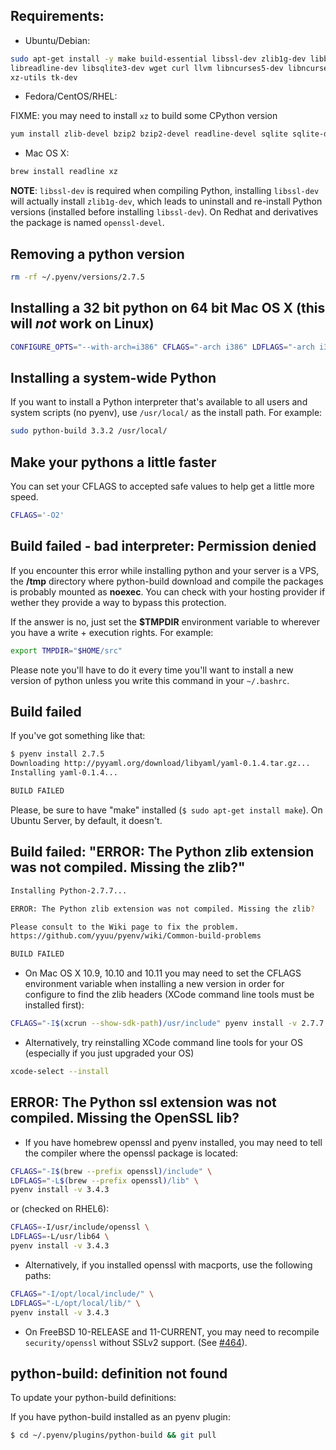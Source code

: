 ## Requirements:

* Ubuntu/Debian: 

```sh
sudo apt-get install -y make build-essential libssl-dev zlib1g-dev libbz2-dev \
libreadline-dev libsqlite3-dev wget curl llvm libncurses5-dev libncursesw5-dev \
xz-utils tk-dev
```

* Fedora/CentOS/RHEL:

FIXME: you may need to install `xz` to build some CPython version

```sh
yum install zlib-devel bzip2 bzip2-devel readline-devel sqlite sqlite-devel openssl-devel
```

* Mac OS X:

```sh
brew install readline xz
```

**NOTE**: `libssl-dev` is required when compiling Python, installing `libssl-dev` will actually install `zlib1g-dev`, which leads to uninstall and re-install Python versions (installed before installing `libssl-dev`). On Redhat and derivatives the package is named `openssl-devel`.

## Removing a python version

```sh
rm -rf ~/.pyenv/versions/2.7.5
```

## Installing a 32 bit python on 64 bit Mac OS X (this will *not* work on Linux)

```sh
CONFIGURE_OPTS="--with-arch=i386" CFLAGS="-arch i386" LDFLAGS="-arch i386" python-build options
```

## Installing a system-wide Python
If you want to install a Python interpreter that's available to all users and system scripts (no pyenv), use `/usr/local/` as the install path. For example:

```sh
sudo python-build 3.3.2 /usr/local/
```

## Make your pythons a little faster
You can set your CFLAGS to accepted safe values to help get a little more speed.

```sh
CFLAGS='-O2'
```

## Build failed - bad interpreter: Permission denied

If you encounter this error while installing python and your server is a VPS, the **/tmp** directory where python-build download and compile the packages is probably mounted as **noexec**. You can check with your hosting provider if wether they provide a way to bypass this protection.

If the answer is no, just set the **$TMPDIR** environment variable to wherever you have a write + execution rights. For example:

```sh
export TMPDIR="$HOME/src"
```

Please note you'll have to do it every time you'll want to install a new version of python unless you write this command in your `~/.bashrc`.

## Build failed

If you've got something like that:

```sh
$ pyenv install 2.7.5
Downloading http://pyyaml.org/download/libyaml/yaml-0.1.4.tar.gz...
Installing yaml-0.1.4...

BUILD FAILED
```

Please, be sure to have "make" installed (```$ sudo apt-get install make```). On Ubuntu Server, by default, it doesn't.

## Build failed: "ERROR: The Python zlib extension was not compiled. Missing the zlib?"

```sh
Installing Python-2.7.7...

ERROR: The Python zlib extension was not compiled. Missing the zlib?

Please consult to the Wiki page to fix the problem.
https://github.com/yyuu/pyenv/wiki/Common-build-problems

BUILD FAILED
```

* On Mac OS X 10.9, 10.10 and 10.11 you may need to set the CFLAGS environment variable when installing a new version in order for configure to find the zlib headers (XCode command line tools must be installed first):

```sh
CFLAGS="-I$(xcrun --show-sdk-path)/usr/include" pyenv install -v 2.7.7
```

* Alternatively, try reinstalling XCode command line tools for your OS (especially if you just upgraded your OS)

```sh
xcode-select --install
```

## ERROR: The Python ssl extension was not compiled. Missing the OpenSSL lib?

* If you have homebrew openssl and pyenv installed, you may need to tell the compiler where the openssl package is located:

```sh
CFLAGS="-I$(brew --prefix openssl)/include" \
LDFLAGS="-L$(brew --prefix openssl)/lib" \
pyenv install -v 3.4.3
```

or (checked on RHEL6):

```sh
CFLAGS=-I/usr/include/openssl \
LDFLAGS=-L/usr/lib64 \
pyenv install -v 3.4.3
```

* Alternatively, if you installed openssl with macports, use the following paths:

```sh
CFLAGS="-I/opt/local/include/" \
LDFLAGS="-L/opt/local/lib/" \
pyenv install -v 3.4.3
```

* On FreeBSD 10-RELEASE and 11-CURRENT, you may need to recompile ``security/openssl`` without SSLv2 support. (See [#464](https://github.com/yyuu/pyenv/issues/464#issuecomment-152821922)).

## python-build: definition not found

To update your python-build definitions:

If you have python-build installed as an pyenv plugin:
    
```sh
$ cd ~/.pyenv/plugins/python-build && git pull
```
